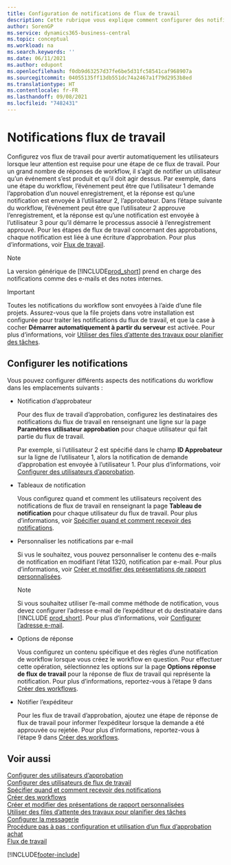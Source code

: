 ```yaml
---
title: Configuration de notifications de flux de travail
description: Cette rubrique vous explique comment configurer des notifications de flux de travail pour alerter un utilisateur qu’un événement s’est produit auquel il doit réagir ; une réponse de flux de travail est requise.
author: SorenGP
ms.service: dynamics365-business-central
ms.topic: conceptual
ms.workload: na
ms.search.keywords: ''
ms.date: 06/11/2021
ms.author: edupont
ms.openlocfilehash: f0db9d63257d37fe6be5d31fc58541caf968907a
ms.sourcegitcommit: 04055135ff13db551dc74a2467a1f79d2953b8ed
ms.translationtype: HT
ms.contentlocale: fr-FR
ms.lasthandoff: 09/08/2021
ms.locfileid: "7482431"
---
```

# <a name="workflow-notifications"></a>Notifications flux de travail

Configurez vos flux de travail pour avertir automatiquement les utilisateurs lorsque leur attention est requise pour une étape de ce flux de travail. Pour un grand nombre de réponses de workflow, il s’agit de notifier un utilisateur qu’un événement s’est produit et qu’il doit agir dessus. Par exemple, dans une étape du workflow, l’événement peut être que l’utilisateur 1 demande l’approbation d’un nouvel enregistrement, et la réponse est qu’une notification est envoyée à l’utilisateur 2, l’approbateur. Dans l’étape suivante du workflow, l’événement peut être que l’utilisateur 2 approuve l’enregistrement, et la réponse est qu’une notification est envoyée à l’utilisateur 3 pour qu’il démarre le processus associé à l’enregistrement approuvé. Pour les étapes de flux de travail concernant des approbations, chaque notification est liée à une écriture d’approbation. Pour plus d’informations, voir [Flux de travail](across-workflow.md).  

> [!NOTE]  
> La version générique de [!INCLUDE[prod_short](includes/prod_short.md)] prend en charge des notifications comme des e-mails et des notes internes.  

> [!IMPORTANT]  
> Toutes les notifications du workflow sont envoyées à l’aide d’une file projets. Assurez-vous que la file projets dans votre installation est configurée pour traiter les notifications du flux de travail, et que la case à cocher **Démarrer automatiquement à partir du serveur** est activée. Pour plus d’informations, voir [Utiliser des files d’attente des travaux pour planifier des tâches](admin-job-queues-schedule-tasks.md).

## <a name="set-up-notifications"></a>Configurer les notifications

Vous pouvez configurer différents aspects des notifications du workflow dans les emplacements suivants :  

* Notification d’approbateur

    Pour des flux de travail d’approbation, configurez les destinataires des notifications du flux de travail en renseignant une ligne sur la page **Paramètres utilisateur approbation** pour chaque utilisateur qui fait partie du flux de travail.  

    Par exemple, si l’utilisateur 2 est spécifié dans le champ **ID Approbateur** sur la ligne de l’utilisateur 1, alors la notification de demande d’approbation est envoyée à l’utilisateur 1. Pour plus d’informations, voir [Configurer des utilisateurs d’approbation](across-how-to-set-up-approval-users.md).  
* Tableaux de notification

    Vous configurez quand et comment les utilisateurs reçoivent des notifications de flux de travail en renseignant la page **Tableau de notification** pour chaque utilisateur du flux de travail. Pour plus d’informations, voir [Spécifier quand et comment recevoir des notifications](across-how-to-specify-when-and-how-to-receive-notifications.md).  
* Personnaliser les notifications par e-mail

    Si vus le souhaitez, vous pouvez personnaliser le contenu des e-mails de notification en modifiant l’état 1320, notification par e-mail. Pour plus d’informations, voir [Créer et modifier des présentations de rapport personnalisées](ui-how-create-custom-report-layout.md).  

    > [!NOTE]
    > Si vous souhaitez utiliser l’e-mail comme méthode de notification, vous devez configurer l’adresse e-mail de l’expéditeur et du destinataire dans [!INCLUDE [prod_short](includes/prod_short.md)]. Pour plus d’informations, voir [Configurer l’adresse e-mail](admin-how-setup-email.md).

* Options de réponse

    Vous configurez un contenu spécifique et des règles d’une notification de workflow lorsque vous créez le workflow en question. Pour effectuer cette opération, sélectionnez les options sur la page **Options réponse de flux de travail** pour la réponse de flux de travail qui représente la notification. Pour plus d’informations, reportez-vous à l’étape 9 dans [Créer des workflows](across-how-to-create-workflows.md).  

* Notifier l’expéditeur

    Pour les flux de travail d’approbation, ajoutez une étape de réponse de flux de travail pour informer l’expéditeur lorsque la demande a été approuvée ou rejetée. Pour plus d’informations, reportez-vous à l’étape 9 dans [Créer des workflows](across-how-to-create-workflows.md).  

## <a name="see-also"></a>Voir aussi

[Configurer des utilisateurs d’approbation](across-how-to-set-up-approval-users.md)  
[Configurer des utilisateurs de flux de travail](across-how-to-set-up-workflow-users.md)  
[Spécifier quand et comment recevoir des notifications](across-how-to-specify-when-and-how-to-receive-notifications.md)  
[Créer des workflows](across-how-to-create-workflows.md)  
[Créer et modifier des présentations de rapport personnalisées](ui-how-create-custom-report-layout.md)  
[Utiliser des files d’attente des travaux pour planifier des tâches](admin-job-queues-schedule-tasks.md)  
[Configurer la messagerie](admin-how-setup-email.md)  
[Procédure pas à pas : configuration et utilisation d’un flux d’approbation achat](walkthrough-setting-up-and-using-a-purchase-approval-workflow.md)  
[Flux de travail](across-workflow.md)  


[!INCLUDE[footer-include](includes/footer-banner.md)]